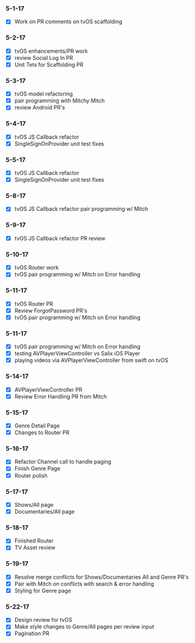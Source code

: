 ### 5-1-17
 - [x] Work on PR comments on tvOS scaffolding
  
### 5-2-17
 - [x] tvOS enhancements/PR work
 - [x] review Social Log In PR
 - [x] Unit Tets for Scaffolding PR
 
### 5-3-17
 - [x] tvOS model refactoring
 - [x] pair programming with Mitchy Mitch
 - [x] review Android PR's
 
### 5-4-17
 - [x] tvOS JS Callback refactor
 - [x] SingleSignOnProvider unit test fixes
 
### 5-5-17
 - [x] tvOS JS Callback refactor
 - [x] SingleSignOnProvider unit test fixes 
 
### 5-8-17
 - [x] tvOS JS Callback refactor pair programming w/ Mitch
 
### 5-9-17
 - [x] tvOS JS Callback refactor PR review
 
### 5-10-17
 - [x] tvOS Router work
 - [x] tvOS pair programming w/ Mitch on Error handling
 
### 5-11-17
 - [x] tvOS Router PR
 - [x] Review ForgotPassword PR's
 - [x] tvOS pair programming w/ Mitch on Error handling

### 5-11-17
 - [x] tvOS pair programming w/ Mitch on Error handling
 - [x] testing AVPlayerViewController vs Salix iOS Player
 - [x] playing videos via AVPlayerViewController from swift on tvOS
 
### 5-14-17
- [x] AVPlayerViewController PR
- [x] Review Error Handling PR from Mitch

### 5-15-17
- [x] Genre Detail Page
- [x] Changes to Router PR

### 5-16-17
- [x] Refactor Channel call to handle paging
- [x] Finish Genre Page 
- [x] Router polish

### 5-17-17
- [x] Shows/All page
- [x] Documentaries/All page

### 5-18-17
- [x] Finished Router
- [x] TV Asset review

### 5-19-17
- [x] Resolve merge conflicts for Shows/Documentaries All and Genre PR's
- [x] Pair with Mitch on conflicts with search & error handling
- [x] Styling for Genre page

### 5-22-17
- [x] Design review for tvOS
- [x] Make style changes to Genre/All pages per review input
- [x] Pagination PR
